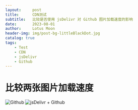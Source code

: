 ```yaml
---
layout:     post
title:      CDN测试
subtitle:   比较是否使用 jsDelivr 对 Github 图片加载速度的影响
date:       2023-08-01
author:     Lotus Moon
header-img: img/post-bg-littleBlackDot.jpg
catalog: true
tags:
    - Test
    - CDN
    - jsDelivr
    - Github
---
```


# 比较两张图片加载速度
![Github](https://github.com/Lotus-Moon-0/Lotus-Moon-0.github.io/blob/main/img/bigImg/test-1.jpg?raw=true)
![jsDelivr + Github](https://cdn.jsdelivr.net/gh/lotus-moon-0/lotus-moon-0.github.io/test-1-rev.jpg)